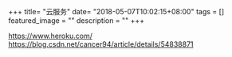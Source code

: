 +++
title= "云服务"
date= "2018-05-07T10:02:15+08:00"
tags = []
featured_image = ""
description = ""
+++

https://www.heroku.com/
https://blog.csdn.net/cancer94/article/details/54838871